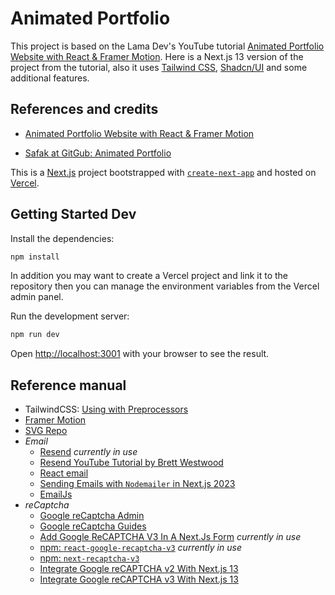 # Animated Portfolio

This project is based on the Lama Dev's YouTube tutorial [Animated Portfolio Website with React & Framer Motion](https://youtu.be/CHGHuF24Cjw?si=2nGDLPBEXwe-Wr1o). Here is a Next.js 13 version of the project from the tutorial, also it uses [Tailwind CSS](https://tailwindcss.com/), [Shadcn/UI](https://ui.shadcn.com/) and some additional features.

## References and credits

- [Animated Portfolio Website with React & Framer Motion](https://youtu.be/CHGHuF24Cjw?si=2nGDLPBEXwe-Wr1o)

- [Safak at GitGub: Animated Portfolio](https://github.com/safak/animated-portfolio/tree/starter)

This is a [Next.js](https://nextjs.org/) project bootstrapped with [`create-next-app`](https://github.com/vercel/next.js/tree/canary/packages/create-next-app) and hosted on [Vercel](https://vercel.com/).

## Getting Started Dev

Install the dependencies:

```bash
npm install
```

In addition you may want to create a Vercel project and link it to the repository then you can manage the environment variables from the Vercel admin panel.

Run the development server:

```bash
npm run dev
```

Open [http://localhost:3001](http://localhost:3001) with your browser to see the result.

## Reference manual

- TailwindCSS: [Using with Preprocessors](vscodethemes.com/e/juliettepretot.lucy-vscode/lucy?language=javascript)
- [Framer Motion](https://www.framer.com/)
- [SVG Repo](https://www.svgrepo.com/)
- *Email*
  - [Resend](https://resend.com/) *currently in use*
  - [Resend YouTube Tutorial by Brett Westwood](https://youtu.be/T2xaiw7VK4A?si=KiKDXDtTiagPNbzv)
  - [React email](https://react.email/docs/introduction)
  - [Sending Emails with `Nodemailer` in Next.js 2023](https://javascript.plainenglish.io/sending-emails-with-nodemailer-in-next-js-ccada06abfc9)
  - [EmailJs](https://www.emailjs.com/)
- *reCaptcha*
  - [Google reCaptcha Admin](https://www.google.com/recaptcha/admin/)
  - [Google reCaptcha Guides](https://developers.google.com/recaptcha/docs/v3)
  - [Add Google ReCAPTCHA V3 In A Next.Js Form](https://www.techomoro.com/how-to-add-google-recaptcha-v3-in-a-next-js-form/) *currently in use*
  - [npm: `react-google-recaptcha-v3`](https://www.npmjs.com/package/react-google-recaptcha-v3#enterprise) *currently in use*
  - [npm: `next-recaptcha-v3`](https://www.npmjs.com/package/next-recaptcha-v3)
  - [Integrate Google reCAPTCHA v2 With Next.js 13](https://medium.com/@danielcracbusiness/integrate-google-recaptcha-v2-with-next-js-13-in-under-10-minutes-f25a286bb19e)
  - [Integrate Google reCAPTCHA v3 With Next.js 13](https://javascript.plainenglish.io/how-to-implement-google-recaptcha-v3-in-next-js-b1436e68c70a)
